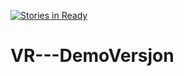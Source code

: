 [![Stories in Ready](https://badge.waffle.io/NasteX/VR---DemoVersjon.png?label=ready&title=Ready)](https://waffle.io/NasteX/VR---DemoVersjon)
# VR---DemoVersjon